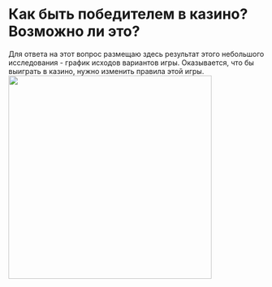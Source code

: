 # Как быть победителем в казино? Возможно ли это?
Для ответа на этот вопрос размещаю здесь результат этого небольшого исследования - график исходов вариантов игры.
Оказывается, что бы выиграть в казино, нужно изменить правила этой игры.
<br>
<img src="https://github.com/IYuminov/Casino_to_be_a_winner/blob/main/casino_plot.png?raw=true" height="400"/></h1>
